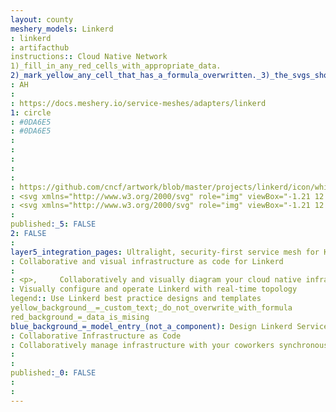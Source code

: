 ```yaml
---
layout: county 
meshery_models: Linkerd
: linkerd
: artifacthub
instructions:: Cloud Native Network
1)_fill_in_any_red_cells_with_appropriate_data.
2)_mark_yellow_any_cell_that_has_a_formula_overwritten._3)_the_svgs_shouldn't_have_xml_header_they_are_added_programmatically_through_workflows: Service Mesh
: AH
: 
: https://docs.meshery.io/service-meshes/adapters/linkerd
1: circle
: #0DA6E5
: #0DA6E5
: 
: 
: 
: 
: 
: https://github.com/cncf/artwork/blob/master/projects/linkerd/icon/white/linkerd-icon-white.svg
: <svg xmlns="http://www.w3.org/2000/svg" role="img" viewBox="-1.21 12.29 504.92 469.42"><style>svg {enable-background:new 0 0 500 500}</style><style>.st2{fill:#2beda7}</style><linearGradient id="SVGID_1_" x1="477.221" x2="477.221" y1="106.515" y2="308.8" gradientUnits="userSpaceOnUse"><stop offset="0" stop-color="#2beda7"/><stop offset="1" stop-color="#018afd"/></linearGradient><path fill="url(#SVGID_1_)" d="M460.4 106.5v182.8l33.7 19.5V126z"/><linearGradient id="SVGID_2_" x1="25.459" x2="25.459" y1="106.52" y2="308.812" gradientUnits="userSpaceOnUse"><stop offset="0" stop-color="#2beda7"/><stop offset="1" stop-color="#018afd"/></linearGradient><path fill="url(#SVGID_2_)" d="M8.6 308.8l33.7-19.5V106.5L8.6 126z"/><path d="M173.8 307l155.1 89.5v-38.9l-145.2-83.8-9.9 5.7zm164 141.4l-164-94.7v38.9l43.8 25.3-52.7 30.4c-3.5 2-3.5 7.2 0 9.2l25.7 14.9 60.7-35 60.7 35 25.7-14.9c3.6-1.9 3.6-7.1.1-9.1z" class="st2"/><linearGradient id="SVGID_3_" x1="477.221" x2="477.221" y1="196.062" y2="382.938" gradientUnits="userSpaceOnUse"><stop offset="0" stop-color="#2beda7"/><stop offset="1" stop-color="#018afd"/></linearGradient><path fill="url(#SVGID_3_)" d="M460.4 215.5v162.1c0 4.1 4.4 6.7 8 4.6l23.1-13.3c1.6-.9 2.7-2.7 2.7-4.6V196.1l-33.8 19.4z"/><linearGradient id="SVGID_4_" x1="403.048" x2="403.048" y1="238.884" y2="425.76" gradientUnits="userSpaceOnUse"><stop offset="0" stop-color="#2beda7"/><stop offset="1" stop-color="#018afd"/></linearGradient><path fill="url(#SVGID_4_)" d="M394.2 425l21.7-12.6c2.5-1.4 4-4.1 4-6.9V238.9l-33.7 19.5v162.1c0 4 4.4 6.6 8 4.5z"/><linearGradient id="SVGID_5_" x1="328.877" x2="328.877" y1="281.704" y2="472.469" gradientUnits="userSpaceOnUse"><stop offset="0" stop-color="#2beda7"/><stop offset="1" stop-color="#018afd"/></linearGradient><path fill="url(#SVGID_5_)" d="M312 472.5l31.1-17.9c1.6-.9 2.7-2.7 2.7-4.6V281.7L312 301.2v171.3z"/><linearGradient id="SVGID_6_" x1="173.82" x2="173.82" y1="281.704" y2="472.466" gradientUnits="userSpaceOnUse"><stop offset="0" stop-color="#2beda7"/><stop offset="1" stop-color="#018afd"/></linearGradient><path fill="url(#SVGID_6_)" d="M159.6 454.5l31.1 17.9V301.2L157 281.7v168.2c0 1.9 1 3.7 2.6 4.6z"/><linearGradient id="SVGID_7_" x1="99.649" x2="99.649" y1="238.883" y2="425.76" gradientUnits="userSpaceOnUse"><stop offset="0" stop-color="#2beda7"/><stop offset="1" stop-color="#018afd"/></linearGradient><path fill="url(#SVGID_7_)" d="M86.8 412.5l21.7 12.6c3.5 2 8-.5 8-4.6V258.3l-33.7-19.5v166.7c0 2.9 1.5 5.6 4 7z"/><linearGradient id="SVGID_8_" x1="25.478" x2="25.478" y1="196.059" y2="382.936" gradientUnits="userSpaceOnUse"><stop offset="0" stop-color="#2beda7"/><stop offset="1" stop-color="#018afd"/></linearGradient><path fill="url(#SVGID_8_)" d="M12.6 369.7l21.7 12.6c3.5 2 8-.5 8-4.6V215.5L8.6 196.1v166.7c0 2.8 1.5 5.4 4 6.9z"/><path d="M494.1 126l-33.7-19.5-60.7 35-40.4-23.3L412 87.8c3.5-2 3.5-7.2 0-9.2L390.2 66c-2.5-1.4-5.5-1.4-8 0l-56.7 32.7-40.4-23.3L337.8 45c3.5-2 3.5-7.2 0-9.2L316 23.2c-2.5-1.4-5.5-1.4-8 0l-56.7 32.7-56.7-32.7c-2.5-1.4-5.5-1.4-8 0l-21.8 12.6c-3.5 2-3.5 7.2 0 9.2l295.4 170.6 33.7-19.5-60.7-35 60.9-35.1zM112.5 66L90.8 78.6c-3.5 2-3.5 7.2 0 9.2l295.4 170.6 33.7-19.5L120.5 66c-2.5-1.4-5.5-1.4-8 0zM8.6 126l60.7 35-60.7 35.1 33.8 19.4 60.6-35 40.5 23.4-60.7 35 33.7 19.5 60.7-35.1 40.4 23.4-60.7 35 33.8 19.5 60.6-35.1 60.7 35.1 33.7-19.5L42.3 106.5z" class="st2"/></svg>
: <svg xmlns="http://www.w3.org/2000/svg" role="img" viewBox="-1.21 12.29 504.92 469.42"><style>svg {enable-background:new 0 0 500 500}</style><style>.st0{fill:#fff}</style><path d="M460.4 106.5v182.8l33.7 19.5V126zM8.6 308.8l33.7-19.5V106.5L8.6 126zm165.2-1.8l155.1 89.5v-38.9l-145.2-83.8-9.9 5.7zm164 141.4l-164-94.7v38.9l43.8 25.3-52.7 30.4c-3.5 2-3.5 7.2 0 9.2l25.7 14.9 60.7-35 60.7 35 25.7-14.9c3.6-1.9 3.6-7.1.1-9.1z" class="st0"/><path d="M460.4 215.5v162.1c0 4.1 4.4 6.7 8 4.6l23.1-13.3c1.6-.9 2.7-2.7 2.7-4.6V196.1l-33.8 19.4zM394.2 425l21.7-12.6c2.5-1.4 4-4.1 4-6.9V238.9l-33.7 19.5v162.1c0 4 4.4 6.6 8 4.5zM312 472.5l31.1-17.9c1.6-.9 2.7-2.7 2.7-4.6V281.7L312 301.2v171.3zm-152.4-18l31.1 17.9V301.2L157 281.7v168.2c0 1.9 1 3.7 2.6 4.6zm-72.8-42l21.7 12.6c3.5 2 8-.5 8-4.6V258.3l-33.7-19.5v166.7c0 2.9 1.5 5.6 4 7zm-74.2-42.8l21.7 12.6c3.5 2 8-.5 8-4.6V215.5L8.6 196.1v166.7c0 2.8 1.5 5.4 4 6.9z" class="st0"/><path d="M494.1 126l-33.7-19.5-60.7 35-40.4-23.3L412 87.8c3.5-2 3.5-7.2 0-9.2L390.2 66c-2.5-1.4-5.5-1.4-8 0l-56.7 32.7-40.4-23.3L337.8 45c3.5-2 3.5-7.2 0-9.2L316 23.2c-2.5-1.4-5.5-1.4-8 0l-56.7 32.7-56.7-32.7c-2.5-1.4-5.5-1.4-8 0l-21.8 12.6c-3.5 2-3.5 7.2 0 9.2l295.4 170.6 33.7-19.5-60.7-35 60.9-35.1zM112.5 66L90.8 78.6c-3.5 2-3.5 7.2 0 9.2l295.4 170.6 33.7-19.5L120.5 66c-2.5-1.4-5.5-1.4-8 0zM8.6 126l60.7 35-60.7 35.1 33.8 19.4 60.6-35 40.5 23.4-60.7 35 33.7 19.5 60.7-35.1 40.4 23.4-60.7 35 33.8 19.5 60.6-35.1 60.7 35.1 33.7-19.5L42.3 106.5z" class="st0"/></svg>
: 
published:_5: FALSE
2: FALSE
: 
layer5_integration_pages: Ultralight, security-first service mesh for Kubernetes. Main repo for Linkerd 2.x.
: Collaborative and visual infrastructure as code for Linkerd
: 
: <p>,     Collaboratively and visually diagram your cloud native infrastructure with GitOps-style pipeline integration. Design, test, and manage configuration your Kubernetes-based, containerized applications as a visual topology., </p>, <p>,     Looking for best practice cloud native design and deployment best practices? Choose from thousands of pre-built components in MeshMap. Choose from hundreds of ready-made design patterns by importing templates from Meshery Catalog or use our low code designer, MeshMap, to create and deploy your own cloud native infrastructure designs., </p>
: Visually configure and operate Linkerd with real-time topology
legend:: Use Linkerd best practice designs and templates
yellow_background__=_custom_text;_do_not_overwrite_with_formula
red_background_=_data_is_mising
blue_background_=_model_entry_(not_a_component): Design Linkerd Service Profiles
: Collaborative Infrastructure as Code
: Collaboratively manage infrastructure with your coworkers synchronously sharing the same designs.
: 
: 
published:_0: FALSE
: 
: 
---
```


